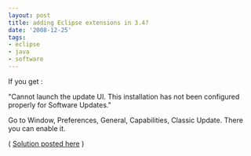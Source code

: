 ```yaml
---
layout: post
title: adding Eclipse extensions in 3.4?
date: '2008-12-25'
tags:
- eclipse
- java
- software
---
```


If you get :

"Cannot launch the update UI. This installation has not been configured properly for Software Updates."

Go to Window, Preferences, General, Capabilities, Classic Update. There you can enable it.

( [Solution posted here][1] )

[1]: http://www.linux-solved.com/post/SOLVED-Eclipse-3-4-Cannot-launch-the-update-UI-19273.html

